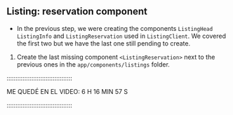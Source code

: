 ## Listing: reservation component

-   In the previous step, we were creating the components `ListingHead` `ListingInfo` and `ListingReservation` used in `ListingClient`. We covered the first two but we have the last one still pending to create.

1. Create the last missing component `<ListingReservation>` next to the previous ones in the `app/components/listings` folder.

:::::::::::::::::::::::::::::::::::::

ME QUEDÉ EN EL VIDEO: 6 H 16 MIN 57 S

:::::::::::::::::::::::::::::::::::::
